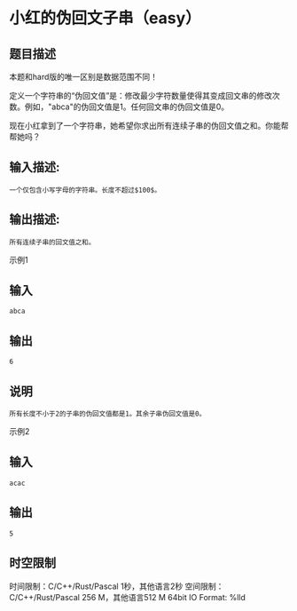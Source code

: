 # 小红的伪回文子串（easy）

## 题目描述

本题和hard版的唯一区别是数据范围不同！  
  
定义一个字符串的“伪回文值”是：修改最少字符数量使得其变成回文串的修改次数。例如，"abca"的伪回文值是1。任何回文串的伪回文值是0。  
  
现在小红拿到了一个字符串，她希望你求出所有连续子串的伪回文值之和。你能帮帮她吗？

## 输入描述:
    
    
    一个仅包含小写字母的字符串。长度不超过$100$。

## 输出描述:
    
    
    所有连续子串的回文值之和。

示例1 

## 输入
    
    
    abca

## 输出
    
    
    6

## 说明
    
    
    所有长度不小于2的子串的伪回文值都是1。其余子串伪回文值是0。

示例2 

## 输入
    
    
    acac

## 输出
    
    
    5


## 时空限制

时间限制：C/C++/Rust/Pascal 1秒，其他语言2秒
空间限制：C/C++/Rust/Pascal 256 M，其他语言512 M
64bit IO Format: %lld